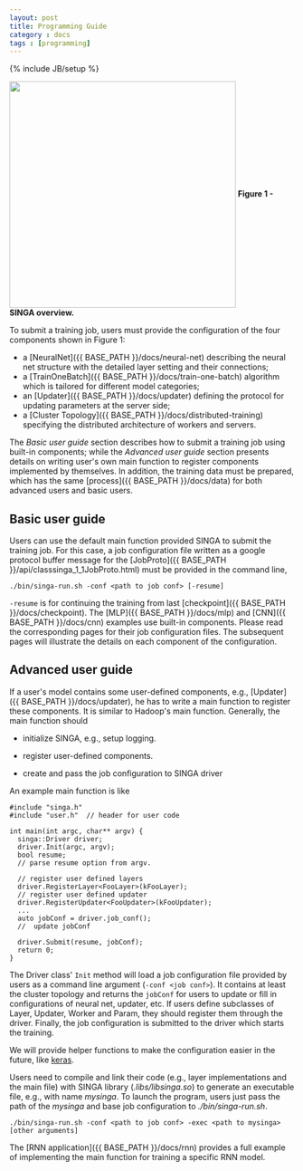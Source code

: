 ```yaml
---
layout: post
title: Programming Guide
category : docs
tags : [programming]
---
```

{% include JB/setup %}

<img src="{{ BASE_PATH }}/assets/image/overview.png" align="center" width="400px"/>
<span><strong>Figure 1 - SINGA overview.</strong></span>

To submit a training job, users must provide the configuration of the
four components shown in Figure 1:

  * a [NeuralNet]({{ BASE_PATH }}/docs/neural-net) describing the neural net structure with the detailed layer setting and their connections;
  * a [TrainOneBatch]({{ BASE_PATH }}/docs/train-one-batch) algorithm which is tailored for different model categories;
  * an [Updater]({{ BASE_PATH }}/docs/updater) defining the protocol for updating parameters at the server side;
  * a [Cluster Topology]({{ BASE_PATH }}/docs/distributed-training) specifying the distributed architecture of workers and servers.

The *Basic user guide* section describes how to submit a training job using
built-in components; while the *Advanced user guide* section presents details
on writing user's own main function to register components implemented by
themselves. In addition, the training data must be prepared, which has the same
[process]({{ BASE_PATH }}/docs/data) for both advanced users and basic users.

## Basic user guide

Users can use the default main function provided SINGA to submit the training
job. For this case, a job configuration file written as a google protocol
buffer message for the [JobProto]({{  BASE_PATH  }}/api/classsinga_1_1JobProto.html) must be provided in the command line,

    ./bin/singa-run.sh -conf <path to job conf> [-resume]

`-resume` is for continuing the training from last
[checkpoint]({{ BASE_PATH }}/docs/checkpoint).
The [MLP]({{ BASE_PATH }}/docs/mlp) and [CNN]({{ BASE_PATH }}/docs/cnn)
examples use built-in components. Please read the corresponding pages for their
job configuration files. The subsequent pages will illustrate the details on
each component of the configuration.

## Advanced user guide

If a user's model contains some user-defined components, e.g.,
[Updater]({{ BASE_PATH }}/docs/updater), he has to write a main function to
register these components. It is similar to Hadoop's main function. Generally,
the main function should

  * initialize SINGA, e.g., setup logging.

  * register user-defined components.

  * create and pass the job configuration to SINGA driver


An example main function is like

    #include "singa.h"
    #include "user.h"  // header for user code

    int main(int argc, char** argv) {
      singa::Driver driver;
      driver.Init(argc, argv);
      bool resume;
      // parse resume option from argv.

      // register user defined layers
      driver.RegisterLayer<FooLayer>(kFooLayer);
      // register user defined updater
      driver.RegisterUpdater<FooUpdater>(kFooUpdater);
      ...
      auto jobConf = driver.job_conf();
      //  update jobConf

      driver.Submit(resume, jobConf);
      return 0;
    }

The Driver class' `Init` method will load a job configuration file provided by
users as a command line argument (`-conf <job conf>`). It contains at least the
cluster topology and returns the `jobConf` for users to update or fill in
configurations of neural net, updater, etc. If users define subclasses of
Layer, Updater, Worker and Param, they should register them through the driver.
Finally, the job configuration is submitted to the driver which starts the
training.

We will provide helper functions to make the configuration easier in the
future, like [keras](https://github.com/fchollet/keras).

Users need to compile and link their code (e.g., layer implementations and the main
file) with SINGA library (*.libs/libsinga.so*) to generate an
executable file, e.g., with name *mysinga*.  To launch the program, users just pass the
path of the *mysinga* and base job configuration to *./bin/singa-run.sh*.

    ./bin/singa-run.sh -conf <path to job conf> -exec <path to mysinga> [other arguments]

The [RNN application]({{ BASE_PATH }}/docs/rnn) provides a full example of
implementing the main function for training a specific RNN model.
